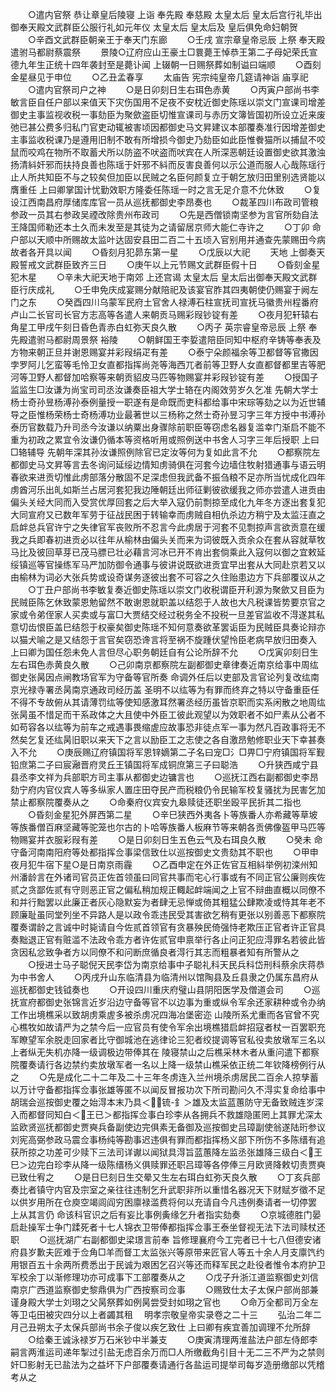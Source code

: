<!-- { "loadSidebar": true } -->
　　○遣内官祭  恭让章皇后陵寝  上诣  奉先殿  奉慈殿  太皇太后  皇太后宫行礼毕出御奉天殿文武群臣公服行礼如元年仪  太皇太后  皇太后及  皇后俱免命妇朝贺
　　○辛酉文武群臣朝亲王于奉天门东廊
　　○壬戌  宣宗章皇帝忌辰  上祭  奉天殿遣驸马都尉蔡震祭
　　景陵○辽府应山王豪土□睘薨王悼恭王第二子母妃荣氏宣德九年生正统十四年袭封至是薨讣闻  上辍朝一日赐祭葬如制谥曰端顺
　　○酉刻金星昼见于申位
　　○乙丑孟春享
　　太庙告  宪宗纯皇帝几筵请神诣  庙享祀
　　○遣内官祭司户之神
　　○是日卯刻日生右珥色赤黄
　　○丙寅户部尚书李敏言臣自任户部以来值天下灾伤国用不足夜不安枕近御史陈瑶以崇文门宣课司增差御史主事监视收税一事劾臣为聚歛盗臣切惟宣课司与赤历文簿皆国初所设立近来废弛已甚公费多归私门官吏动辄被害顷因都御史马文昇建议本部覆奏准行因增差御史主事监收税课乃是遵用旧制不敢有所增损今御史乃劾臣如此臣惟餋猫所以捕鼠不咬鼠而咬鸡在物所不取蓄犬所以防盗不吠盗而吠宾在人所深恶朝廷设置御史欲其激浊扬清紏奸邪而扶持良善也陈瑶于奸邪不紏而反害良善何以示公道而服人心哉陈瑶行止人所共知臣不与之较矣但加臣以民贼之名臣何颜复立于朝乞放归田里别选贤能以膺重任  上曰卿掌国计忧勤效职方隆委任陈瑶一时之言无足介意不允休致
　　○复设江西南昌府厚储库库官一员从巡抚都御史李昂奏也
　　○裁革四川布政司管粮参政一员其右参政吴禋改除贵州布政司
　　○先是西僧锁南坚参为言官所劾自法王降国师勒还本土久而未发至是其徒为之请留居京师大能仁寺许之
　　○丁卯  命户部以天顺中所赐故太监叶达固安县田二百二十五顷入官别用并通查先蒙赐田今病故者各开具以闻
　　○昏刻月犯昴东第一星
　　○戊辰以大祀
　　天地  上御奏天殿誓戒文武群臣致齐三日
　　○庚午以上元节赐文武群臣假十日
　　○昏刻金星犯木星
　　○辛未大祀天地于南郊  上还宫谒  太皇太后  皇太后出御奉天殿文武群臣行庆成礼
　　○壬申免庆成宴赐分献陪祀及该宴官胙其四夷朝使仍赐宴于阙左门之东
　　○癸酉四川乌蒙军民府土官舍人禄溥石柱宣抚司宣抚马徽贵州程番府卢山二长官司长官方志高等各遣人来朝贡马赐彩叚钞锭有差
　　○夜月犯轩辕右角星工甲戌午刻日昏色青赤白虹弥天良久散
　　○丙子  英宗睿皇帝忌辰  上祭  奉先殿遣驸马都尉周景祭  裕陵
　　○朝鲜国王李娎遣陪臣同知中枢府辛铸等奉表及方物来朝正旦并谢恩赐宴并彩叚绢疋有差
　　○泰宁朵颜福余等卫都督等官撒因孛罗阿儿乞蛮等毛怜卫女直都指挥尚尧等海西兀者前等卫野人女直都督都里吉等肥河等卫野人都督加哈察等来朝贡貂皮马匹等物赐宴并彩叚钞锭有差
　　○授国子监监生□汝谦为尚宝司司丞汝谦奏臣祖大学士辂在内阁效劳岁久乞准  先朝大学士杨士奇孙昱杨溥孙泰例量授一职遂有是命既而吏科都给事中宋琮等劾之以为近世辅导之臣惟杨荣杨士奇杨溥功业最著世以三杨称之然士奇孙昱习字三年方授中书溥孙泰历官数载乃升司丞今汝谦以纳粟出身骤除前职臣等窃虑名器复滥幸门渐启不能不重为初政之累宜令汝谦仍循本等资格听用或照例送中书舍人习字三年后授职  上曰□辂辅导  先朝年深其孙汝谦照例除官已定汝等何为复如此言不允
　　○都察院左都御史马文昇等言去冬询问延绥边情知虏骑俱在河套今边墙住牧射猎通事与语云明春欲来进贡切惟此虏部落分散固不足深虑但我武备不振刍粮不足亦所当忧成化四年虏酋河乐出癿如斯兰占居河套犯我边陲朝廷出师征剿彼欲缓我之师亦尝遣人进贡由偏头关经大同而入受赏优厚回套之后大举入寇仍前剽掠至成化九年冬方逐出套复犯大同宣府又已数年军劳于征战民困于转输幸而虏贼自相仇杀边方稍宁及太监汪直之启衅总兵官许宁之失律官军丧败所不忍言今此虏居于河套不见剽掠声言欲贡意在缓我之兵即春初进贡必以往年从榆林由偏头关而来为词彼既入贡余众在套从容就草牧马比及彼回草芽已茂马膘已壮必藉言河冰已开不肯出套倘乘此入寇何以御之宜敕延绥镇巡等官操练军马严加防御令通事与彼讲说既欲进贡宜早出套从大同赴京若又以由榆林为词必大张兵势或设奇谋务逐彼出套不可容之久住贻患边方下兵部覆议从之
　　○丁丑户部尚书李敏复奏近御史陈瑶以崇文门收税谓臣开利源为聚歛又目臣为民贼臣陈乞休致蒙恩勉留然不敢谢恩就职盖以结怨于人故也大凡税课皆势要京官之家或令弟侄家人买卖或与富□大贾结交经过税务全不投税一旦差官监收不淂遂其私意切齿恨臣盖巳结怨于权豪矣御史陈瑶不知何意奏欲革罢诟臣为民贼臣具奏论辩亦以猫犬喻之是又结怨于言官矣窃恐谗言将至祸不旋踵伏望怜臣老病早放归田奏入  上曰卿为国任怨未免人言但尽心职务朝廷自有公论所辞不允
　　○戊寅卯刻日生左右珥色赤黄良久散
　　○己卯南京都察院左副都御史章律奏近南京给事中周纮御史张昺因点闸教场官军为守备等官所奏  命调外任后以吏部及言官论列复改纮南京光禄寺署丞昺南京通政司经历盖  圣明不以纮等为有罪而终弃之特以守备重臣任不得不专故俯从其请薄罚纮等使知感激耳然署丞经历虽皆京职而实系闲散之地周纮张昺虽不惜足而干系政体之大且使中外臣工彼此观望以为效职者不如尸素从公者不如苟容各以纮等为前车之戒遇事畏缩虗应故事恐非徒点军一事为然凡百政事将无不然矣乞复还纮昺旧职以来天下之言以励臣工之志使之各自激昂勉修职业天下幸甚奏入不允
　　○庚辰赐辽府镇国将军恩锌嫡第二子名曰宠□氵□畀□宁府镇国将军觐铅庶第二子曰宸瀜晋府灵丘王镇国将军成铜庶第三子曰聪浩
　　○升狭西咸宁县县丞李文祥为兵部职方司主事从都御史边镛言也
　　○巡抚江西右副都御史李昂劾宁府内官仪宾人等多纵家人置庄田夺民产而税粮仍令民输军校复骚扰为民害乞加禁止都察院覆奏从之
　　○命秦府仪宾安九皋赎徒还职坐殴平民折其二指也
　　○昏刻金星犯外屏西第二星
　　○辛巳狭西外夷各卜等族番人亦希藏等草坡等族番僧百麻坚藏等驼笼也尔古的卜哈等族番人板麻节等来朝各贡佛像盔甲马匹等物赐宴并衣服彩叚有差
　　○是日卯刻日生五色云气及右珥良久散
　　○癸未  命守备河南南阳府等处都指挥佥事梁信致仕以巡按御史文贵劾其不职也
　　○甲申夜月犯牛宿下星○是日南京雨霾
　　○乙酉申定在外正佐官互相紏举例初滦州知州潘龄言在外诸司官员正佐首领虽曰同官共事而宅心行事或有不同正官公廉则疾佐贰之贪鄙佐贰有守则恶正官之偏私稍加规正輙起衅端闻之上官不辩曲直概以同僚不和并行黜罢以此廉正者灰心隐默妄为者肆无忌惮或倚其粗猛公肆欺凌或恃其年老不顾廉耻虽同堂列坐不异路人是以政令乖违民受其害欲乞稍有更张以别善恶下都察院覆奏谓龄之言诚中时毙请自今佐贰首领官有贪暴殃民倚强恃老欺压正官者许正官具奏黜退正官有赃滥不法政令乖方者许佐贰官申禀举行各止问正犯应淂罪名若彼此皆贪因私忿致争者方以同僚不和问断庶循良者淂行其志而粗暴者知有所警从之
　　○授进士马子聪倪天民李岱为南京给事中子聪礼科天民兵科岱刑科蔡余庆蒋恭为中书舍人
　　○丙戌升山东临清县为临清州以馆陶县及丘县隶之仍属东昌府从巡抚都御史钱钺奏也
　　○开设四川重庆府璧山县阴阳医学及僧道会司
　　○巡抚宣府都御史张锦言近岁沿边守备等官不以边事为重或纵令军余还家耕种或令办纳工作出境樵采以致胡虏乘虗多被杀虏况四海冶堡密迩  山陵所系尤重而各官曾不究心樵牧如故请严为之禁今后一应官员有使令军余出境樵猎启衅招寇者杖一百罢职充军瞭望军余脱走回家者比守御城池在逃律论三犯者绞提调等官私役卖放墩军三名以上者纵无失机亦降一级调极边带俸其在  陵寝禁山之后樵采林木者从重问遣下都察院覆奏请行各边禁约卖放墩军者一名以上降一级禁山樵采依正统二年钦降榜例行从之
　　○先是成化二十二年及二十三年冬虏连入兰州境杀虏居民二百余人掠孳蓄以万计守备都指挥佥事张雄等匿不以闻反冒报功次下所司勘问久不淂实复命给事中胡瑞会巡按御史覆之始淂本末乃具＜锍-釒＞雄及太监蓝蕙防守无备致贼连岁深入而都督同知白＜王已＞都指挥佥事白珍李从各拥兵不救雄隐匿罔上其罪尤深太监欧贤巡抚都御史贾奭兵备副使边完俱素无备御及巡按御史吕璋副使翁遂陆珩参议刘宪高弼参政马震佥事杨纯等勘事迟违俱有罪而都指挥杨义部下所伤不多陈缙有追获所掠之功差可少赎下三法司详谳以闻狱具淂旨蓝蕙降左监丞张雄降三级白＜王巳＞边完白珍李从降一级陈缙杨义俱赎罪还职吕璋等各停俸三月欧贤降敕切责贾奭已致仕宥之
　　○是日巳刻日生交晕又生左右珥白虹弥天良久散
　　○丁亥兵部奏比者镇守内官及宗室之亲往往违制乞升武职非所以重惜名器况天下财赋岁徵不足以供岁用所在仓庾空竭闾阎穷困廪禄滥费将何以充请自今凡违例奏请者一切停罢  上从其言仍  命该科官识之后有妄比事例夤缘乞升者指实劾奏
　　○京城德胜门晏启赴操军士争门蹂死者十七人锦衣卫带俸都指挥佥事王泰坐督视无法下法司赎杖还职
　　○巡抚湖广右副都御史梁璟言前奉  旨修理襄府今工完者已十七八但德安诸府县岁歉夫匠难于佥角□羊而督工太监张兴等原带来匠官人等五十余人月支廪饩约用银百五十余两所费悉出于民诚为艰困乞召兴等还而释军民之赴役者惟令本府护卫军校余丁以渐修理功亦可成事下工部覆奏从之
　　○戊子升浙江道监察御史刘信南京广西道监察御史黎鼎俱为广西按察司佥事
　　○赐致仕太子太保户部尚部兼谨身殿大学士刘珝之父昺祭葬如例昺尝受封如珝之官也
　　○命万全都司万全左等卫屯田被灾四分以上者蠲其租
　明孝宗敬皇帝实录卷之二十三
　　弘治二年二月己丑朔太子太保兵部尚书余子俊以疾乞致仕  上曰卿有疾宜善加调理不允所辞
　　○给秦王诚泳禄岁万石米钞中半兼支
　　○庚寅清理两淮盐法户部左侍郎李嗣言两淮运司递年掣过引盐无虑百余万而□人所缴截角引目十无二三不严为之禁则奸□影射无已盐法为之益坏下户部覆奏请通行各盐运司提举司每岁造册缴部以凭稽考从之
